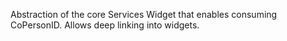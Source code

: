 Abstraction of the core Services Widget that enables consuming CoPersonID.  Allows deep linking into widgets.

